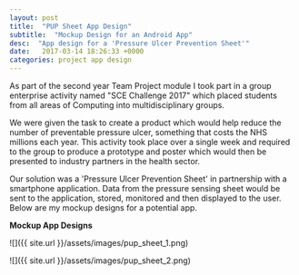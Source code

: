 ```yaml
---
layout: post
title:  "PUP Sheet App Design"
subtitle:  "Mockup Design for an Android App"
desc:  "App design for a 'Pressure Ulcer Prevention Sheet'"
date:   2017-03-14 18:26:33 +0000
categories: project app design
---
```


As part of the second year Team Project module I took part in a group enterprise activity named "SCE Challenge 2017" which placed students from all areas of Computing into multidisciplinary groups.

We were given the task to create a product which would help reduce the number of preventable pressure ulcer, something that costs the NHS millions each year. This activity took place over a single week and required to the group to produce a prototype and poster which would then be presented to industry partners in the health sector.

Our solution was a 'Pressure Ulcer Prevention Sheet' in partnership with a smartphone application. Data from the pressure sensing sheet would be sent to the application, stored, monitored and then displayed to the user. Below are my mockup designs for a potential app.

**Mockup App Designs**

![]({{ site.url }}/assets/images/pup_sheet_1.png)

![]({{ site.url }}/assets/images/pup_sheet_2.png)
